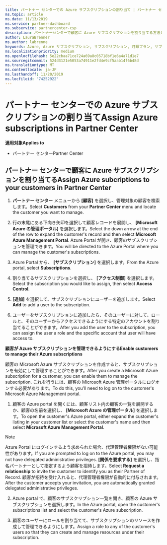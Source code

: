```yaml
---
title: パートナー センターでの Azure サブスクリプションの割り当て | パートナー センター
ms.topic: article
ms.date: 11/13/2019
ms.service: partner-dashboard
ms.subservice: partnercenter-csp
description: パートナーセンターで顧客に Azure サブスクリプションを割り当てる方法と、顧客が自分のサブスクリプションを管理できるようにする方法について説明します。
author: LauraBrenner
ms.author: labrenne
keywords: Azure, Azure サブスクリプション, サブスクリプション, 月額プラン, サブスクリプションの割り当て, Azure サブスクリプションの管理
ms.localizationpriority: medium
ms.openlocfilehash: 5e22cbaa71ce724a69a8c05718bf1e6a4a71d1e7
ms.sourcegitcommit: 524d3121e5053a74911e2fd4e9cf5aab14f6b48d
ms.translationtype: MT
ms.contentlocale: ja-JP
ms.lasthandoff: 11/20/2019
ms.locfileid: "74252922"
---
```

# <a name="assign-azure-subscriptions-in-partner-center"></a><span data-ttu-id="c1bb0-104">パートナー センターでの Azure サブスクリプションの割り当て</span><span class="sxs-lookup"><span data-stu-id="c1bb0-104">Assign Azure subscriptions in Partner Center</span></span>

<span data-ttu-id="c1bb0-105">**適用対象**</span><span class="sxs-lookup"><span data-stu-id="c1bb0-105">**Applies to**</span></span>

-  <span data-ttu-id="c1bb0-106">パートナー センター</span><span class="sxs-lookup"><span data-stu-id="c1bb0-106">Partner Center</span></span>
 
## <a name="assign-azure-subcriptions-to-your-customers-in-partner-center"></a><span data-ttu-id="c1bb0-107">パートナー センターで顧客に Azure サブスクリプションを割り当てる</span><span class="sxs-lookup"><span data-stu-id="c1bb0-107">Assign Azure subcriptions to your customers in Partner Center</span></span>

1. <span data-ttu-id="c1bb0-108">**パートナー センター** メニューから **[顧客]** を選択し、管理対象の顧客を検索します。</span><span class="sxs-lookup"><span data-stu-id="c1bb0-108">Select **Customers** from your **Partner Center** menu and locate the customer you want to manage.</span></span>

2.  <span data-ttu-id="c1bb0-109">行の末尾にある下向き矢印を選択して顧客レコードを展開し、 **[Microsoft Azure の管理ポータル]** を選択します。</span><span class="sxs-lookup"><span data-stu-id="c1bb0-109">Select the down arrow at the end of the row to expand the customer's record and then select **Microsoft Azure Management Portal**.</span></span> <span data-ttu-id="c1bb0-110">Azure Portal が開き、顧客のサブスクリプションを管理できます。</span><span class="sxs-lookup"><span data-stu-id="c1bb0-110">You will be directed to the Azure Portal where you can manage the customer's subscriptions.</span></span> 

4. <span data-ttu-id="c1bb0-111">Azure Portal から、 **[サブスクリプション]** を選択します。</span><span class="sxs-lookup"><span data-stu-id="c1bb0-111">From the Azure portal, select **Subscriptions**.</span></span>

5. <span data-ttu-id="c1bb0-112">割り当てるサブスクリプションを選択し、 **[アクセス制御]** を選択します。</span><span class="sxs-lookup"><span data-stu-id="c1bb0-112">Select the subscription you would like to assign, then select **Access Control**.</span></span>

6. <span data-ttu-id="c1bb0-113">**[追加]** を選択して、サブスクリプションにユーザーを追加します。</span><span class="sxs-lookup"><span data-stu-id="c1bb0-113">Select **Add** to add a user to the subscription.</span></span> 

7. <span data-ttu-id="c1bb0-114">ユーザーをサブスクリプションに追加したら、そのユーザーに対して、ロールと、そのユーザーからアクセスできるようにする特定のアカウントを割り当てることができます。</span><span class="sxs-lookup"><span data-stu-id="c1bb0-114">After you add the user to the subscription, you can assign the user a role and the specific account that user will have access to.</span></span> 

<span data-ttu-id="c1bb0-115">**顧客が Azure サブスクリプションを管理できるようにする**</span><span class="sxs-lookup"><span data-stu-id="c1bb0-115">**Enable customers to manage their Azure subscriptions**</span></span>

<span data-ttu-id="c1bb0-116">顧客の Microsoft Azure サブスクリプションを作成すると、サブスクリプションを有効にして管理することができます。</span><span class="sxs-lookup"><span data-stu-id="c1bb0-116">After you create a Microsoft Azure subscription for a customer, you can enable them to manage the subscription.</span></span> <span data-ttu-id="c1bb0-117">これを行うには、顧客の Microsoft Azure 管理ポータルにログオンする必要があります。</span><span class="sxs-lookup"><span data-stu-id="c1bb0-117">To do this, you'll need to log on to the customer's Microsoft Azure Management portal.</span></span> 

1.  <span data-ttu-id="c1bb0-118">顧客の Azure portal を開くには、顧客リスト内の顧客の一覧を展開するか、顧客の名前を選択し、 **[Microsoft Azure の管理ポータル]** を選択します。</span><span class="sxs-lookup"><span data-stu-id="c1bb0-118">To open the customer's Azure portal, either expand the customer's listing in your customer list or select the customer's name and then select **Microsoft Azure Management Portal**.</span></span>
    
> [!NOTE]  
> <span data-ttu-id="c1bb0-119">Azure Portal にログインするよう求められた場合、代理管理者権限がない可能性があります。</span><span class="sxs-lookup"><span data-stu-id="c1bb0-119">If you are prompted to log on to the Azure portal, you may not have delegated administrative privileges.</span></span> <span data-ttu-id="c1bb0-120">**[関係を要求する]** を選択し、指名パートナーとして指定するよう顧客を招待します。</span><span class="sxs-lookup"><span data-stu-id="c1bb0-120">Select **Request a relationship** to invite the customer to identify you as their Partner of Record.</span></span> <span data-ttu-id="c1bb0-121">顧客が招待を受け入れると、代理管理者権限が自動的に付与されます。</span><span class="sxs-lookup"><span data-stu-id="c1bb0-121">After the customer accepts your invitation, you are automatically granted delegated administrative privileges.</span></span> 

2.  <span data-ttu-id="c1bb0-122">Azure portal で、顧客のサブスクリプション一覧を開き、顧客の Azure サブスクリプションを選択します。</span><span class="sxs-lookup"><span data-stu-id="c1bb0-122">In the Azure portal, open the customer's subscriptions list and select the customer's Azure subscription.</span></span>

3.  <span data-ttu-id="c1bb0-123">顧客のユーザーにロールを割り当てて、サブスクリプションのリソースを作成して管理できるようにします。</span><span class="sxs-lookup"><span data-stu-id="c1bb0-123">Assign a role to any of the customer's users so that they can create and manage resources under their subscription.</span></span>


